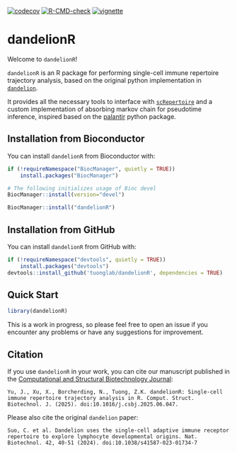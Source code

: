 [![codecov](https://codecov.io/gh/tuonglab/dandelionR/graph/badge.svg?token=dd1bBTW48K)](https://codecov.io/gh/tuonglab/dandelionR)
[![R-CMD-check](https://github.com/tuonglab/dandelionR/actions/workflows/R-CMD-check.yml/badge.svg)](https://github.com/tuonglab/dandelionR/actions/workflows/R-CMD-check.yml)
[![vignette](https://github.com/tuonglab/dandelionR/actions/workflows/vignette.yml/badge.svg)](https://github.com/tuonglab/dandelionR/actions/workflows/vignette.yml)

# dandelionR

Welcome to `dandelionR`!

`dandelionR` is an R package for performing single-cell immune repertoire trajectory analysis, based on the original python implementation in [`dandelion`](https://www.github.com/zktuong/dandelion).

It provides all the necessary tools to interface with [`scRepertoire`](https://github.com/ncborcherding/scRepertoire) and a custom implementation of absorbing markov chain for pseudotime inference, inspired based on the [palantir](https://github.com/dpeerlab/Palantir) python package.

## Installation from Bioconductor

You can install `dandelionR` from Bioconductor with:

```R
if (!requireNamespace("BiocManager", quietly = TRUE))
    install.packages("BiocManager")

# The following initializes usage of Bioc devel
BiocManager::install(version="devel")

BiocManager::install("dandelionR")
```

## Installation from GitHub

You can install `dandelionR` from GitHub with:

```R
if (!requireNamespace("devtools", quietly = TRUE))
    install.packages("devtools")
devtools::install_github('tuonglab/dandelionR', dependencies = TRUE)
```

## Quick Start

```R
library(dandelionR)
```

This is a work in progress, so please feel free to open an issue if you encounter any problems or have any suggestions for improvement.

## Citation

If you use `dandelionR` in your work, you can cite our manuscript published in the [Computational and Structural Biotechnology Journal](https://authors.elsevier.com/sd/article/S2001-0370(25)00263-6):

```
Yu, J., Xu, X., Borcherding, N., Tuong, Z.K. dandelionR: Single-cell immune repertoire trajectory analysis in R. Comput. Struct. Biotechnol. J. (2025). doi:10.1016/j.csbj.2025.06.047.
```

Please also cite the original `dandelion` paper:

```
Suo, C. et al. Dandelion uses the single-cell adaptive immune receptor repertoire to explore lymphocyte developmental origins. Nat. Biotechnol. 42, 40-51 (2024). doi:10.1038/s41587-023-01734-7
```
